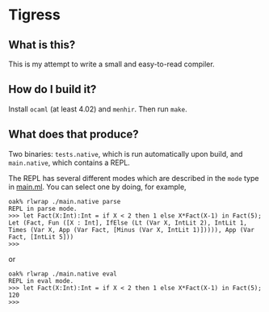 # Tigress

## What is this?

This is my attempt to write a small and easy-to-read compiler.

## How do I build it?

Install `ocaml` (at least 4.02) and `menhir`. Then run `make`.

## What does that produce?

Two binaries: `tests.native`, which is run automatically upon build, and
`main.native`, which contains a REPL.

The REPL has several different modes which are described in the `mode` type in
[main.ml](main.ml). You can select one by doing, for example,

```
oak% rlwrap ./main.native parse
REPL in parse mode.
>>> let Fact(X:Int):Int = if X < 2 then 1 else X*Fact(X-1) in Fact(5);
Let (Fact, Fun ([X : Int], IfElse (Lt (Var X, IntLit 2), IntLit 1, Times (Var X, App (Var Fact, [Minus (Var X, IntLit 1)])))), App (Var Fact, [IntLit 5]))
>>>
```

or

```
oak% rlwrap ./main.native eval
REPL in eval mode.
>>> let Fact(X:Int):Int = if X < 2 then 1 else X*Fact(X-1) in Fact(5);
120
>>>
```
